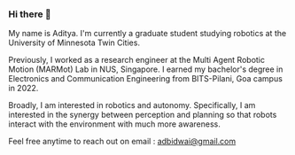 ### Hi there 👋

My name is Aditya. I'm currently a graduate student studying robotics at the University of Minnesota Twin Cities.

Previously, I worked as a research engineer at the Multi Agent Robotic Motion (MARMot) Lab in NUS, Singapore. I earned my bachelor's degree in Electronics and Communication Engineering from BITS-Pilani, Goa campus in 2022.

Broadly, I am interested in robotics and autonomy. Specifically, I am interested in the synergy between perception and planning so that robots interact with the environment with much more awareness.

Feel free anytime to reach out on email : adbidwai@gmail.com

<!--
**adbidwai/adbidwai** is a ✨ _special_ ✨ repository because its `README.md` (this file) appears on your GitHub profile.

Here are some ideas to get you started:

- 🔭 I’m currently working on ...
- 🌱 I’m currently learning ...
- 👯 I’m looking to collaborate on ...
- 🤔 I’m looking for help with ...
- 💬 Ask me about ...
- 📫 How to reach me: ...
- 😄 Pronouns: ...
- ⚡ Fun fact: ...
-->
